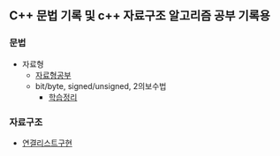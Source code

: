 ## C++ 문법 기록 및 c++ 자료구조 알고리즘 공부 기록용

### 문법

- 자료형
    - [자료형공부](./basic/main.cpp)
    - bit/byte, signed/unsigned, 2의보수법
        - [학습정리](https://blog.naver.com/beatspermymind/223571398078)


### 자료구조

- [연결리스트구현](./data_algo/CLinkedList.h)

